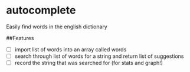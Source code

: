# autocomplete
Easily find words in the english dictionary

##Features
* [ ] import list of words into an array called words
* [ ] search through list of words for a string and return list of suggestions
* [ ] record the string that was searched for (for stats and graph!)
